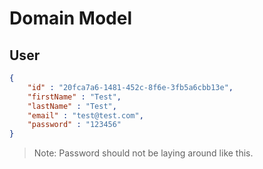 # Domain Model

## User
```json
{
    "id" : "20fca7a6-1481-452c-8f6e-3fb5a6cbb13e",
    "firstName" : "Test",
    "lastName" : "Test",
    "email" : "test@test.com",
    "password" : "123456"
}
```
> Note: Password should not be laying around like this.
